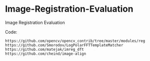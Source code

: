 # Image-Registration-Evaluation
Image Registration Evaluation

Code:
~~~
https://github.com/opencv/opencv_contrib/tree/master/modules/reg
https://github.com/Smorodov/LogPolarFFTTemplateMatcher
https://github.com/matejak/imreg_dft
https://github.com/cheind/image-align
~~~
